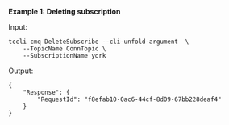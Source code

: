**Example 1: Deleting subscription**



Input: 

```
tccli cmq DeleteSubscribe --cli-unfold-argument  \
    --TopicName ConnTopic \
    --SubscriptionName york
```

Output: 
```
{
    "Response": {
        "RequestId": "f8efab10-0ac6-44cf-8d09-67bb228deaf4"
    }
}
```


